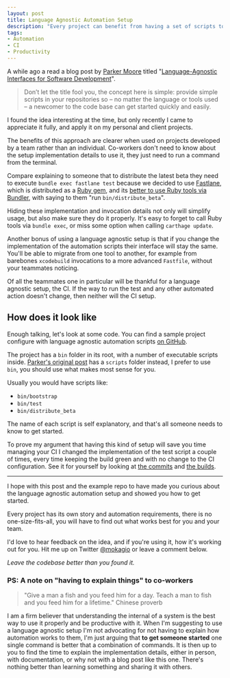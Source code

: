 ```yaml
---
layout: post
title: Language Agnostic Automation Setup
description: "Every project can benefit from having a set of scripts to automate tasks such as running tests or distributing to testers. When setting up automation for your projects you can use a language agnostic setup. This will make it easier for new team members to get started, and allow you to change the setup without having to change the way the scripts are invoked."
tags:
- Automation
- CI
- Productivity
---
```


A while ago a read a blog post by [Parker Moore](https://byparker.com/) titled
"[Language-Agnostic Interfaces for Software
Development](https://byparker.com/blog/2015/language-agnostic-interfaces-for-software-development/)".

> Don’t let the title fool you, the concept here is simple: provide simple
> scripts in your repositories so – no matter the language or tools used – a
> newcomer to the code base can get started quickly and easily.

I found the idea interesting at the time, but only recently I came to
appreciate it fully, and apply it on my personal and client projects.

The benefits of this approach are clearer when used on projects developed by a
team rather than an individual. Co-workers don't need to know about the setup
implementation details to use it, they just need to run a command from the
terminal.

Compare explaining to someone that to distribute the latest beta they need to
execute `bundle exec fastlane test` because we decided to use
[Fastlane](https://fastlane.tools/), which is distributed as a [Ruby
gem](https://rubygems.org/), and its [better to use Ruby tools via
Bundler](https://mokacoding.com/blog/ruby-for-ios-developers-bundler/), with
saying to them "run `bin/distribute_beta`".

Hiding these implementation and invocation details not only will simplify
usage, but also make sure they do it properly. It's easy to forget to call Ruby
tools via `bundle exec`, or miss some option when calling `carthage update`.

Another bonus of using a language agnostic setup is that if you change the
implementation of the automation scripts their interface will stay the same.
You'll be able to migrate from one tool to another, for example from barebones
`xcodebuild` invocations to a more advanced `Fastfile`, without your teammates
noticing.

Of all the teammates one in particular will be thankful for a language agnostic
setup, the CI. If the way to run the test and any other automated action
doesn't change, then neither will the CI setup.

## How does it look like

Enough talking, let's look at some code. You can find a sample project
configure with language agnostic automation scripts [on
GitHub](https://github.com/mokacoding/agnostic-automation-setup).

The project has a `bin` folder in its root, with a number of executable scripts
inside. [Parker's original
post](https://byparker.com/blog/2015/language-agnostic-interfaces-for-software-development/)
has a `scripts` folder instead, I prefer to use `bin`, you should use what
makes most sense for you.

Usually you would have scripts like:

- `bin/bootstrap`
- `bin/test`
- `bin/distribute_beta`

The name of each script is self explanatory, and that's all someone needs to
know to get started.

To prove my argument that having this kind of setup will save you time managing
your CI I changed the implementation of the test script a couple of times,
every time keeping the build green and with no change to the CI configuration.
See it for yourself by looking at [the
commits](https://github.com/mokacoding/agnostic-automation-setup/commits/master)
and [the
builds](https://travis-ci.org/mokacoding/agnostic-automation-setup/builds).

---

I hope with this post and the example repo to have made you curious about the
language agnostic automation setup and showed you how to get started.

Every project has its own story and automation requirements, there is no
one-size-fits-all, you will have to find out what works best for you and your
team.

I'd love to hear feedback on the idea, and if you're using it, how it's working
out for you. Hit me up on Twitter [@mokagio](https://twitter.com/mokagio) or
leave a comment below.

_Leave the codebase better than you found it._

### PS: A note on "having to explain things" to co-workers

> "Give a man a fish and you feed him for a day. Teach a man to fish and you feed him for a lifetime."
> Chinese proverb

I am a firm believer that understanding the internal of a system is the best
way to use it properly and be productive with it. When I'm suggesting to use a
language agnostic setup I'm not advocating for not having to explain how
automation works to them, I'm just arguing that **to get someone started** one
single command is better that a combination of commands. It is then up to you
to find the time to explain the implementation details, either in person, with
documentation, or why not with a blog post like this one. There's nothing
better than learning something and sharing it with others.
